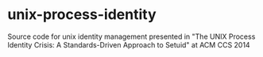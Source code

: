 unix-process-identity
=====================

Source code for unix identity management presented in "The UNIX Process Identity Crisis: A Standards-Driven Approach to Setuid" at ACM CCS 2014
